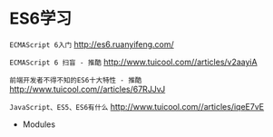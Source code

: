 # ES6学习

`ECMAScript 6入门`
http://es6.ruanyifeng.com/

`ECMAScript 6 扫盲 - 推酷`
http://www.tuicool.com//articles/v2aayiA 

`前端开发者不得不知的ES6十大特性 - 推酷`
http://www.tuicool.com//articles/67RJJvJ

`JavaScript、ES5、ES6有什么`
http://www.tuicool.com//articles/iqeE7vE 
- Modules
